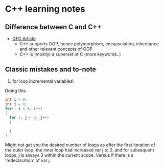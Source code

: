 # C++ learning notes 

## Difference between C and C++
- [GFG Article](https://www.geeksforgeeks.org/difference-between-c-and-c/)
  - C++ supports OOP, hence polymorphism, encapsulation, inheritance and other relevant concepts of OOP
  - C++ is (mostly) a superset of C (more keywords..)
## Classic mistakes and to-note
1. for loop incremental variables\

Doing this:
```c
int i = 0;
int j = 0;
for(; i < 3; i++)
{
  for (; j < 3; j++)
  {

  }
}
```
Might not get you the desired number of loops as after the first iteration of the outer loop, the inner loop had increased var j to 3, and for subsequent loops, j is always 3 within the current scope. Versus if there is a 'redeclaration' of var j. 
